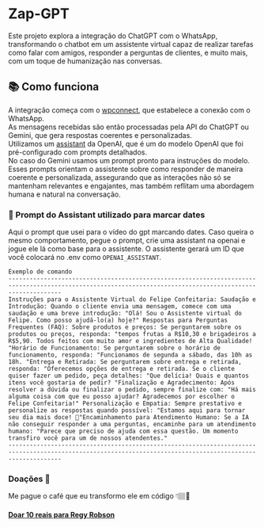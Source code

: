 # Zap-GPT

Este projeto explora a integração do ChatGPT com o WhatsApp, transformando o chatbot em um assistente virtual capaz de realizar tarefas como falar com amigos, responder a perguntas de clientes, e muito mais, com um toque de humanização nas conversas.

## 📚 Como funciona

A integração começa com o [wpconnect](https://github.com/wppconnect-team/wppconnect), que estabelece a conexão com o WhatsApp. <br/>
As mensagens recebidas são então processadas pela API do ChatGPT ou Gemini, que gera respostas coerentes e personalizadas.<br/>
Utilizamos um [assistant](https://platform.openai.com/docs/assistants/overview) da OpenAI, que é um do modelo OpenAI que foi pré-configurado com prompts detalhados. </br>
No caso do Gemini usamos um prompt pronto para instruções do modelo. </br>
Esses prompts orientam o assistente sobre como responder de maneira coerente e personalizada, assegurando que as interações não só se mantenham relevantes e engajantes, mas também reflitam uma abordagem humana e natural na conversação.


### 📌 Prompt do Assistant utilizado para marcar dates

Aqui o prompt que usei para o vídeo do gpt marcando dates. Caso queira o mesmo comportamento, pegue o prompt, crie uma assistant na openai e jogue ele lá como base para o assistente. O assistente gerará um ID que você colocará no .env como `OPENAI_ASSISTANT`.

```
Exemplo de comando 
-----------------------------------------------------------------------------------------------------------------------------------------------------------
Instruções para o Assistente Virtual do Felipe Confeitaria: Saudação e Introdução: Quando o cliente envia uma mensagem, comece com uma saudação e uma breve introdução: "Olá! Sou o Assistente virtual do Felipe. Como posso ajudá-lo(a) hoje?" Respostas para Perguntas Frequentes (FAQ): Sobre produtos e preços: Se perguntarem sobre os produtos ou preços, responda: "tempos frutas a R$10,30 e brigadeiros a R$5,90. Todos feitos com muito amor e ingredientes de Alta Qualidade! "Horário de Funcionamento: Se perguntarem sobre o horário de funcionamento, responda: "Funcionamos de segunda a sábado, das 10h as 18h. "Entrega e Retirada: Se perguntarem sobre entrega e retirada, responda: "Oferecemos opções de entrega e retirada. Se o cliente quiser fazer um pedido, peça detalhes: "Que delícia! Quais e quantos itens você gostaria de pedir? "Finalização e Agradecimento: Após resolver a dúvida ou finalizar o pedido, sempre finalize com: "Há mais alguma coisa com que eu posso ajudar? Agradecemos por escolher o Felipe Confeitaria!" Personalização e Empatia: Sempre prestativo e personalize as respostas quando possível: "Estamos aqui para tornar seu dia mais doce! 🍫"Encaminhamento para Atendimento Humano: Se a IA não conseguir responder a uma perguntas, encaminhe para um atendimento humano: "Parece que preciso de ajuda com essa questão. Um momento transfiro você para um de nossos atendentes."
-----------------------------------------------------------------------------------------------------------------------------------------------------------
```

### Doações 🖤
Me pague o café que eu transformo ele em código 👇🏽🤩 </br>
#### [Doar 10 reais para Regy Robson](https://nubank.com.br/cobrar/24g41/65e097d2-3ccd-41dc-96d0-9196adec69f4)
